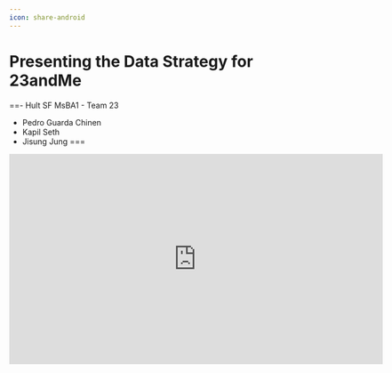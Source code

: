 ```yaml
---
icon: share-android
---
```


# Presenting the Data Strategy for 23andMe

==- Hult SF MsBA1 - Team 23
- Pedro Guarda Chinen
- Kapil Seth
- Jisung Jung
===

<iframe width="672" height="378" src="https://www.youtube.com/embed/TnnE4Y9Kg04" title="YouTube video player" frameborder="0" allow="accelerometer; autoplay; clipboard-write; encrypted-media; gyroscope; picture-in-picture" allowfullscreen></iframe>